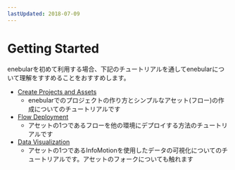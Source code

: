 ```yaml
---
lastUpdated: 2018-07-09
---
```


# Getting Started

enebularを初めて利用する場合、下記のチュートリアルを通してenebularについて理解をすすめることをおすすめします。

- [Create Projects and Assets](./CreateProjects.md)
  - enebularでのプロジェクトの作り方とシンプルなアセット(フロー)の作成についてのチュートリアルです
- [Flow Deployment](./FlowDeployment.md)
  - アセットの1つであるフローを他の環境にデプロイする方法のチュートリアルです
- [Data Visualization](./DataVisualization.md)
  - アセットの1つであるInfoMotionを使用したデータの可視化についてのチュートリアルです。アセットのフォークについても触れます